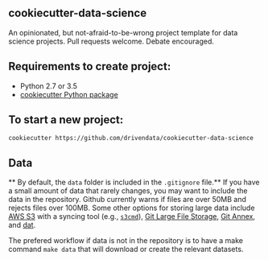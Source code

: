 cookiecutter-data-science
-------------------------

An opinionated, but not-afraid-to-be-wrong project template for data science projects. Pull requests welcome. Debate encouraged.


Requirements to create project:
-----------
 - Python 2.7 or 3.5
 - [cookiecutter Python package](http://cookiecutter.readthedocs.org/en/latest/installation.html)


To start a new project:
------------

    cookiecutter https://github.com/drivendata/cookiecutter-data-science


Data
----------
** By default, the `data` folder is included in the `.gitignore` file.** If you have a small amount of data that rarely changes, you may want to include the data in the repository. Github currently warns if files are over 50MB and rejects files over 100MB. Some other options for storing large data include [AWS S3](https://aws.amazon.com/s3/) with a syncing tool (e.g., [`s3cmd`](http://s3tools.org/s3cmd)), [Git Large File Storage](https://git-lfs.github.com/), [Git Annex](https://git-annex.branchable.com/), and [dat](http://dat-data.com/).

The prefered workflow if data is not in the repository is to have a make command `make data` that will download or create the relevant datasets.
